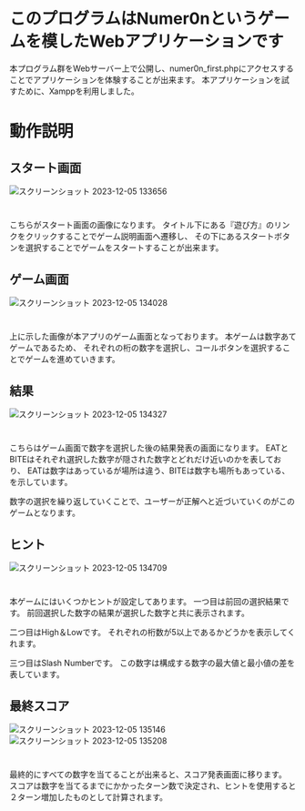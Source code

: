 # このプログラムはNumer0nというゲームを模したWebアプリケーションです
本プログラム群をWebサーバー上で公開し、numer0n_first.phpにアクセスすることでアプリケーションを体験することが出来ます。
本アプリケーションを試すために、Xamppを利用しました。


# 動作説明
## スタート画面
![スクリーンショット 2023-12-05 133656](https://github.com/YukiziSuzuki/numer0n/assets/61078145/6de895fc-11b3-4149-a65a-6b2e05b412ad)
# 
こちらがスタート画面の画像になります。
タイトル下にある『遊び方』のリンクをクリックすることでゲーム説明画面へ遷移し、
その下にあるスタートボタンを選択することでゲームをスタートすることが出来ます。

## ゲーム画面
![スクリーンショット 2023-12-05 134028](https://github.com/YukiziSuzuki/numer0n/assets/61078145/d6f09567-ccfe-428c-a52e-9c5dfcb9032d)
# 
上に示した画像が本アプリのゲーム画面となっております。
本ゲームは数字あてゲームであるため、
それぞれの桁の数字を選択し、コールボタンを選択することでゲームを進めていきます。

## 結果
![スクリーンショット 2023-12-05 134327](https://github.com/YukiziSuzuki/numer0n/assets/61078145/7f9d0cfb-3ee5-480a-81d0-0a7a7bddc7bf)
# 
こちらはゲーム画面で数字を選択した後の結果発表の画面になります。
EATとBITEはそれぞれ選択した数字が隠された数字とどれだけ近いのかを表しており、
EATは数字はあっているが場所は違う、BITEは数字も場所もあっている、を示しています。

数字の選択を繰り返していくことで、ユーザーが正解へと近づいていくのがこのゲームとなります。

## ヒント
![スクリーンショット 2023-12-05 134709](https://github.com/YukiziSuzuki/numer0n/assets/61078145/fb90523d-bd81-473e-b9b4-f40240479791)
# 
本ゲームにはいくつかヒントが設定してあります。
一つ目は前回の選択結果です。
前回選択した数字の結果が選択した数字と共に表示されます。

二つ目はHigh＆Lowです。
それぞれの桁数が5以上であるかどうかを表示してくれます。

三つ目はSlash Numberです。
この数字は構成する数字の最大値と最小値の差を表しています。

## 最終スコア
![スクリーンショット 2023-12-05 135146](https://github.com/YukiziSuzuki/numer0n/assets/61078145/c5e7e710-c41f-4ac5-a0e5-1111de79f609)
![スクリーンショット 2023-12-05 135208](https://github.com/YukiziSuzuki/numer0n/assets/61078145/24b89930-fd05-4233-87b3-c1314e455b27)
# 
最終的にすべての数字を当てることが出来ると、スコア発表画面に移ります。
スコアは数字を当てるまでにかかったターン数で決定され、ヒントを使用すると２ターン増加したものとして計算されます。

